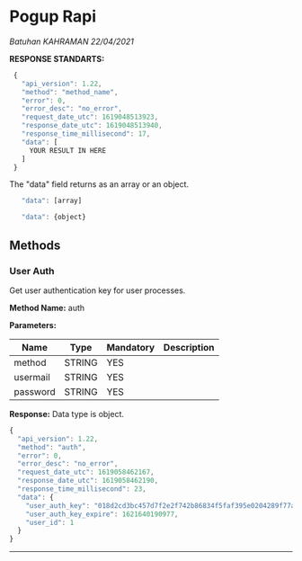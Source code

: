# Pogup Rapi
*Batuhan KAHRAMAN*
*22/04/2021*

**RESPONSE STANDARTS:**
```javascript
 {
   "api_version": 1.22,
   "method": "method_name",
   "error": 0,
   "error_desc": "no_error",
   "request_date_utc": 1619048513923,
   "response_date_utc": 1619048513940,
   "response_time_millisecond": 17,
   "data": [
     YOUR RESULT IN HERE
   ]
 }
 ```
The "data" field returns as an array or an object. 
```javascript
   "data": [array]
 ```
```javascript
   "data": {object}
 ```

## Methods

### User Auth
Get user authentication key for user processes.

 **Method Name:**
 auth

 **Parameters:**

 Name | Type | Mandatory | Description
 ------------ | ------------ | ------------ | ------------
 method | STRING | YES |
 usermail | STRING | YES |
 password | STRING | YES | 

 **Response:**
 Data type is object.
 ```javascript
 {
   "api_version": 1.22,
   "method": "auth",
   "error": 0,
   "error_desc": "no_error",
   "request_date_utc": 1619058462167,
   "response_date_utc": 1619058462190,
   "response_time_millisecond": 23,
   "data": {
     "user_auth_key": "018d2cd3bc457d7f2e2f742b86834f5faf395e0204289f77ae416f6bbcc59218e23f494e8fb9bd368120574b17fd05e26d24dcd9139241b7",
     "user_auth_key_expire": 1621640190977,
     "user_id": 1
   }
 }
 ```

---
